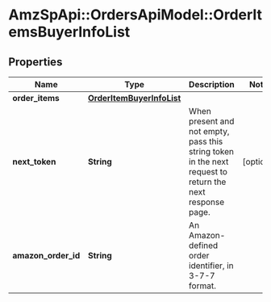 # AmzSpApi::OrdersApiModel::OrderItemsBuyerInfoList

## Properties
Name | Type | Description | Notes
------------ | ------------- | ------------- | -------------
**order_items** | [**OrderItemBuyerInfoList**](OrderItemBuyerInfoList.md) |  | 
**next_token** | **String** | When present and not empty, pass this string token in the next request to return the next response page. | [optional] 
**amazon_order_id** | **String** | An Amazon-defined order identifier, in 3-7-7 format. | 


